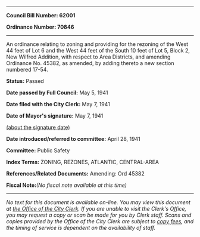 

********

**Council Bill Number: 62001**
   
**Ordinance Number: 70846**
********

 An ordinance relating to zoning and providing for the rezoning of the West 44 feet of Lot 6 and the West 44 feet of the South 10 feet of Lot 5, Block 2, New Wilfred Addition, with respect to Area Districts, and amending Ordinance No. 45382, as amended, by adding thereto a new section numbered 17-54.

**Status:** Passed
   
**Date passed by Full Council:** May 5, 1941
   
**Date filed with the City Clerk:** May 7, 1941
   
**Date of Mayor's signature:** May 7, 1941
   
[(about the signature date)](/~public/approvaldate.htm)
   
   
   
**Date introduced/referred to committee:** April 28, 1941
   
**Committee:** Public Safety
   
   
**Index Terms:** ZONING, REZONES, ATLANTIC, CENTRAL-AREA

**References/Related Documents:** Amending: Ord 45382

**Fiscal Note:**_(No fiscal note available at this time)_
********

_No text for this document is available on-line. You may view this document at [the Office of the City Clerk](http://www.seattle.gov/leg/clerk/contactUs.htm). If you are unable to visit the Clerk's Office, you may request a copy or scan be made for you by Clerk staff. Scans and copies provided by the Office of the City Clerk are subject to [copy fees](http://clerk.seattle.gov/~public/clerkfees.htm), and the timing of service is dependent on the availability of staff._

